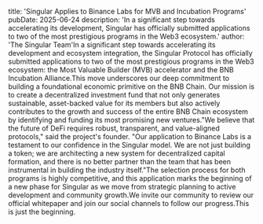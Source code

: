 title: 'Singular Applies to Binance Labs for MVB and Incubation Programs'
pubDate: 2025-06-24
description: 'In a significant step towards accelerating its development, Singular has officially submitted applications to two of the most prestigious programs in the Web3 ecosystem.'
author: 'The Singular Team'In a significant step towards accelerating its development and ecosystem integration, the Singular Protocol has officially submitted applications to two of the most prestigious programs in the Web3 ecosystem: the Most Valuable Builder (MVB) accelerator and the BNB Incubation Alliance.This move underscores our deep commitment to building a foundational economic primitive on the BNB Chain. Our mission is to create a decentralized investment fund that not only generates sustainable, asset-backed value for its members but also actively contributes to the growth and success of the entire BNB Chain ecosystem by identifying and funding its most promising new ventures."We believe that the future of DeFi requires robust, transparent, and value-aligned protocols," said the project's founder. "Our application to Binance Labs is a testament to our confidence in the Singular model. We are not just building a token; we are architecting a new system for decentralized capital formation, and there is no better partner than the team that has been instrumental in building the industry itself."The selection process for both programs is highly competitive, and this application marks the beginning of a new phase for Singular as we move from strategic planning to active development and community growth.We invite our community to review our official whitepaper and join our social channels to follow our progress.This is just the beginning.